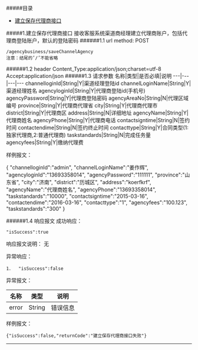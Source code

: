 #####目录
- [建立保存代理商接口](#11-url)

#####1.建立保存代理商接口
接收客服系统渠道商经理建立代理商账户，包括代理商登陆账户，默认的登陆密码
######1.1 url
	method: POST
	
	/agencybusiness/saveChannelAgency
	注意：结尾的’/’不能省略
######1.2 header
	Content_Type:application/json;charset=utf-8
	Accept:application/json
######1.3 请求参数
名称|类型|是否必填|说明
---|---|---|---
channelloginId|String|Y|渠道经理登陆id
channelLoginName|String|Y|渠道经理姓名
agencyloginId|String|Y|代理商登陆id(手机号)
agencyPassword|String|Y|代理商登陆密码
agencyAreaNo|String|N|代理区域编号
province|String|Y|代理商代理省
city|String|Y|代理商代理市
district|String|Y|代理商区
address|String|N|详细地址
agencyName|String|Y|代理商姓名
agencyPhone|String|Y|代理商电话
contactsigntime|String|N|签约时间
contactendime|String|N|签约终止时间
contacttype|String|Y|合同类型(1:独家代理商,2:普通代理商)
taskstandards|String|N|完成任务量
agencyfees|String|Y|缴纳代理费


样例报文：

{
	"channelloginId":"admin",
	"channelLoginName":"姜作辉",
	"agencyloginId":"13693358014",
	"agencyPassword":"111111",
	"province":"山东省",
	"city":"济南",
	"district":"历城区",
	"address":"koerfkrf",
	"agencyName":"代理商姓名",
	"agencyPhone":"13693358014",
	"taskstandards":"10000",
	"contactsigntime":"2015-03-16",
	"contactendime":"2016-03-16",
	"contacttype":"1",
	"agencyfees":"100.123",
	"taskstandards":"300"
}

######1.4 响应报文
成功响应：

	"isSuccess":true

响应报文说明：
无

异常响应：

	1．	"isSuccess":false

异常报文：

名称 | 类型 | 说明
------------ | ------------- | ------------
error| String  | 错误信息

样例报文：

	{"isSuccess":false,"returnCode":"建立保存代理商接口失败"}
	
----
